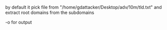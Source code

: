 by default it pick file from "/home/gdattacker/Desktop/adv/10m/tld.txt" and extract root domains from the subdomains

-o for output
